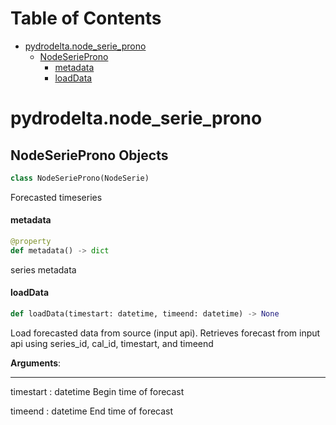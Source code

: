 # Table of Contents

* [pydrodelta.node\_serie\_prono](#pydrodelta.node_serie_prono)
  * [NodeSerieProno](#pydrodelta.node_serie_prono.NodeSerieProno)
    * [metadata](#pydrodelta.node_serie_prono.NodeSerieProno.metadata)
    * [loadData](#pydrodelta.node_serie_prono.NodeSerieProno.loadData)

<a id="pydrodelta.node_serie_prono"></a>

# pydrodelta.node\_serie\_prono

<a id="pydrodelta.node_serie_prono.NodeSerieProno"></a>

## NodeSerieProno Objects

```python
class NodeSerieProno(NodeSerie)
```

Forecasted timeseries

<a id="pydrodelta.node_serie_prono.NodeSerieProno.metadata"></a>

#### metadata

```python
@property
def metadata() -> dict
```

series metadata

<a id="pydrodelta.node_serie_prono.NodeSerieProno.loadData"></a>

#### loadData

```python
def loadData(timestart: datetime, timeend: datetime) -> None
```

Load forecasted data from source (input api). Retrieves forecast from input api using series_id, cal_id, timestart, and timeend

**Arguments**:

  -----------
  timestart : datetime
  Begin time of forecast
  
  timeend : datetime
  End time of forecast

